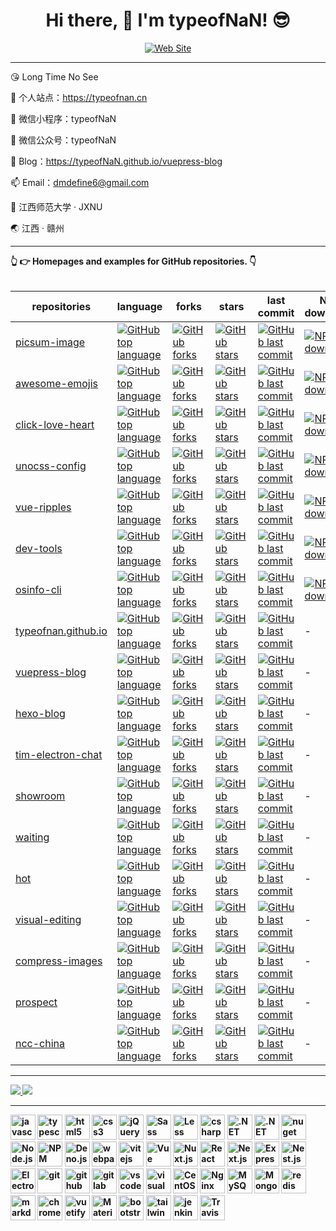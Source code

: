 <h1 align="center">Hi there, 👋 I'm typeofNaN! 😎</h1>

<p align="center">
  <a href="https://typeofnan.cn">
    <img src="https://img.shields.io/badge/typeofnan.cn-0088f5?style=for-the-badge&labelColor=f0f0f0&logoColor=0088f5" alt="Web Site" />
  </a>
</p>

---
😘 Long Time No See

🔭 个人站点：https://typeofnan.cn

🌱 微信小程序：typeofNaN

💬 微信公众号：typeofNaN

📝 Blog：https://typeofNaN.github.io/vuepress-blog

📫 Email：dmdefine6@gmail.com

🏫 江西师范大学 · JXNU

🌏 江西 · 赣州

<!-- ---

[![visitors](https://visitor-badge.laobi.icu/badge?page_id=typeofNaN.typeofNaN)](https://visitor-badge.laobi.icu/badge?page_id=typeofNaN.typeofNaN)
<a href="https://github.com/typeofNaN">
  <img src="https://img.shields.io/github/stars/typeofNaN?color=faf408&label=github%20stars&logo=github" />
</a> -->

---

<summary>
  <strong>👆 👉 Homepages and examples for GitHub repositories. 👇<strong>
</summary>
<br />

| repositories                                                            | language                                                                                                                                                                | forks                                                                                                                                                          | stars                                                                                                                                                               | last commit                                                                                                                                                                         | NPM downloads                                                                                                                                                              |
| ----------------------------------------------------------------------- | ----------------------------------------------------------------------------------------------------------------------------------------------------------------------- | -------------------------------------------------------------------------------------------------------------------------------------------------------------- | ------------------------------------------------------------------------------------------------------------------------------------------------------------------- | ----------------------------------------------------------------------------------------------------------------------------------------------------------------------------------- | -------------------------------------------------------------------------------------------------------------------------------------------------------------------------- |
| [picsum-image](https://github.com/typeofnan/picsum-image)               | [![GitHub top language](https://img.shields.io/github/languages/top/typeofnan/picsum-image?style=flat-square)](https://github.com/typeofnan/picsum-image)               | [![GitHub forks](https://img.shields.io/github/forks/typeofnan/picsum-image?style=flat-square)](https://github.com/typeofnan/picsum-image/forks)               | [![GitHub stars](https://img.shields.io/github/stars/typeofnan/picsum-image?style=flat-square)](https://github.com/typeofnan/picsum-image/stargazers)               | [![GitHub last commit](https://img.shields.io/github/last-commit/typeofnan/picsum-image?style=flat-square)](https://github.com/typeofnan/picsum-image/commits/master)               | [![NPM downloads](https://img.shields.io/npm/dw/picsum-image?style=flat-square&amp;label=npm%20downloads)](https://www.npmjs.com/package/picsum-image)                     |
| [awesome-emojis](https://github.com/typeofnan/awesome-emojis)           | [![GitHub top language](https://img.shields.io/github/languages/top/typeofnan/awesome-emojis?style=flat-square)](https://github.com/typeofnan/awesome-emojis)           | [![GitHub forks](https://img.shields.io/github/forks/typeofnan/awesome-emojis?style=flat-square)](https://github.com/typeofnan/awesome-emojis/forks)           | [![GitHub stars](https://img.shields.io/github/stars/typeofnan/awesome-emojis?style=flat-square)](https://github.com/typeofnan/awesome-emojis/stargazers)           | [![GitHub last commit](https://img.shields.io/github/last-commit/typeofnan/awesome-emojis?style=flat-square)](https://github.com/typeofnan/awesome-emojis/commits/master)           | [![NPM downloads](https://img.shields.io/npm/dw/awesome-emojis?style=flat-square&amp;label=npm%20downloads)](https://www.npmjs.com/package/awesome-emojis)                 |
| [click-love-heart](https://github.com/typeofnan/click-love-heart)       | [![GitHub top language](https://img.shields.io/github/languages/top/typeofnan/click-love-heart?style=flat-square)](https://github.com/typeofnan/click-love-heart)       | [![GitHub forks](https://img.shields.io/github/forks/typeofnan/click-love-heart?style=flat-square)](https://github.com/typeofnan/click-love-heart/forks)       | [![GitHub stars](https://img.shields.io/github/stars/typeofnan/click-love-heart?style=flat-square)](https://github.com/typeofnan/click-love-heart/stargazers)       | [![GitHub last commit](https://img.shields.io/github/last-commit/typeofnan/click-love-heart?style=flat-square)](https://github.com/typeofnan/click-love-heart/commits/master)       | [![NPM downloads](https://img.shields.io/npm/dw/click-love-heart?style=flat-square&amp;label=npm%20downloads)](https://www.npmjs.com/package/click-love-heart)             |
| [unocss-config](https://github.com/typeofnan/unocss-config)             | [![GitHub top language](https://img.shields.io/github/languages/top/typeofnan/unocss-config?style=flat-square)](https://github.com/typeofnan/unocss-config)             | [![GitHub forks](https://img.shields.io/github/forks/typeofnan/unocss-config?style=flat-square)](https://github.com/typeofnan/unocss-config/forks)             | [![GitHub stars](https://img.shields.io/github/stars/typeofnan/unocss-config?style=flat-square)](https://github.com/typeofnan/unocss-config/stargazers)             | [![GitHub last commit](https://img.shields.io/github/last-commit/typeofnan/unocss-config?style=flat-square)](https://github.com/typeofnan/unocss-config/commits/master)             | [![NPM downloads](https://img.shields.io/npm/dw/unocss-config?style=flat-square&amp;label=npm%20downloads)](https://www.npmjs.com/package/unocss-config)                   |
| [vue-ripples](https://github.com/typeofnan/vue-ripples)                 | [![GitHub top language](https://img.shields.io/github/languages/top/typeofnan/vue-ripples?style=flat-square)](https://github.com/typeofnan/vue-ripples)                 | [![GitHub forks](https://img.shields.io/github/forks/typeofnan/vue-ripples?style=flat-square)](https://github.com/typeofnan/vue-ripples/forks)                 | [![GitHub stars](https://img.shields.io/github/stars/typeofnan/vue-ripples?style=flat-square)](https://github.com/typeofnan/vue-ripples/stargazers)                 | [![GitHub last commit](https://img.shields.io/github/last-commit/typeofnan/vue-ripples?style=flat-square)](https://github.com/typeofnan/vue-ripples/commits/master)                 | [![NPM downloads](https://img.shields.io/npm/dw/@typeofnan/vue-ripples?style=flat-square&amp;label=npm%20downloads)](https://www.npmjs.com/package/@typeofnan/vue-ripples) |
| [dev-tools](https://github.com/typeofnan/dev-tools)                     | [![GitHub top language](https://img.shields.io/github/languages/top/typeofnan/dev-tools?style=flat-square)](https://github.com/typeofnan/dev-tools)                     | [![GitHub forks](https://img.shields.io/github/forks/typeofnan/dev-tools?style=flat-square)](https://github.com/typeofnan/dev-tools/forks)                     | [![GitHub stars](https://img.shields.io/github/stars/typeofnan/dev-tools?style=flat-square)](https://github.com/typeofnan/dev-tools/stargazers)                     | [![GitHub last commit](https://img.shields.io/github/last-commit/typeofnan/dev-tools?style=flat-square)](https://github.com/typeofnan/dev-tools/commits/master)                     | [![NPM downloads](https://img.shields.io/npm/dw/@typeofnan/dev-tools?style=flat-square&amp;label=npm%20downloads)](https://www.npmjs.com/package/@typeofnan/dev-tools)     |
| [osinfo-cli](https://github.com/typeofnan/osinfo-cli)                   | [![GitHub top language](https://img.shields.io/github/languages/top/typeofnan/osinfo-cli?style=flat-square)](https://github.com/typeofnan/osinfo-cli)                   | [![GitHub forks](https://img.shields.io/github/forks/typeofnan/osinfo-cli?style=flat-square)](https://github.com/typeofnan/osinfo-cli/forks)                   | [![GitHub stars](https://img.shields.io/github/stars/typeofnan/osinfo-cli?style=flat-square)](https://github.com/typeofnan/osinfo-cli/stargazers)                   | [![GitHub last commit](https://img.shields.io/github/last-commit/typeofnan/osinfo-cli?style=flat-square)](https://github.com/typeofnan/osinfo-cli/commits/master)                   | [![NPM downloads](https://img.shields.io/npm/dw/osinfo-cli?style=flat-square&amp;label=npm%20downloads)](https://www.npmjs.com/package/osinfo-cli)                         |
| [typeofnan.github.io](https://github.com/typeofnan/typeofnan.github.io) | [![GitHub top language](https://img.shields.io/github/languages/top/typeofnan/typeofnan.github.io?style=flat-square)](https://github.com/typeofnan/typeofnan.github.io) | [![GitHub forks](https://img.shields.io/github/forks/typeofnan/typeofnan.github.io?style=flat-square)](https://github.com/typeofnan/typeofnan.github.io/forks) | [![GitHub stars](https://img.shields.io/github/stars/typeofnan/typeofnan.github.io?style=flat-square)](https://github.com/typeofnan/typeofnan.github.io/stargazers) | [![GitHub last commit](https://img.shields.io/github/last-commit/typeofnan/typeofnan.github.io?style=flat-square)](https://github.com/typeofnan/typeofnan.github.io/commits/master) | -                                                                                                                                                                          |
| [vuepress-blog](https://github.com/typeofnan/vuepress-blog)             | [![GitHub top language](https://img.shields.io/github/languages/top/typeofnan/vuepress-blog?style=flat-square)](https://github.com/typeofnan/vuepress-blog)             | [![GitHub forks](https://img.shields.io/github/forks/typeofnan/vuepress-blog?style=flat-square)](https://github.com/typeofnan/vuepress-blog/forks)             | [![GitHub stars](https://img.shields.io/github/stars/typeofnan/vuepress-blog?style=flat-square)](https://github.com/typeofnan/vuepress-blog/stargazers)             | [![GitHub last commit](https://img.shields.io/github/last-commit/typeofnan/vuepress-blog?style=flat-square)](https://github.com/typeofnan/vuepress-blog/commits/master)             | -                                                                                                                                                                          |
| [hexo-blog](https://github.com/typeofnan/hexo-blog)                     | [![GitHub top language](https://img.shields.io/github/languages/top/typeofnan/hexo-blog?style=flat-square)](https://github.com/typeofnan/hexo-blog)                     | [![GitHub forks](https://img.shields.io/github/forks/typeofnan/hexo-blog?style=flat-square)](https://github.com/typeofnan/hexo-blog/forks)                     | [![GitHub stars](https://img.shields.io/github/stars/typeofnan/hexo-blog?style=flat-square)](https://github.com/typeofnan/hexo-blog/stargazers)                     | [![GitHub last commit](https://img.shields.io/github/last-commit/typeofnan/hexo-blog?style=flat-square)](https://github.com/typeofnan/hexo-blog/commits/master)                     | -                                                                                                                                                                          |
| [tim-electron-chat](https://github.com/typeofnan/tim-electron-chat)     | [![GitHub top language](https://img.shields.io/github/languages/top/typeofnan/tim-electron-chat?style=flat-square)](https://github.com/typeofnan/tim-electron-chat)     | [![GitHub forks](https://img.shields.io/github/forks/typeofnan/tim-electron-chat?style=flat-square)](https://github.com/typeofnan/tim-electron-chat/forks)     | [![GitHub stars](https://img.shields.io/github/stars/typeofnan/tim-electron-chat?style=flat-square)](https://github.com/typeofnan/tim-electron-chat/stargazers)     | [![GitHub last commit](https://img.shields.io/github/last-commit/typeofnan/tim-electron-chat?style=flat-square)](https://github.com/typeofnan/tim-electron-chat/commits/master)     | -                                                                                                                                                                          |
| [showroom](https://github.com/typeofnan/showroom)                       | [![GitHub top language](https://img.shields.io/github/languages/top/typeofnan/showroom?style=flat-square)](https://github.com/typeofnan/showroom)                       | [![GitHub forks](https://img.shields.io/github/forks/typeofnan/showroom?style=flat-square)](https://github.com/typeofnan/showroom/forks)                       | [![GitHub stars](https://img.shields.io/github/stars/typeofnan/showroom?style=flat-square)](https://github.com/typeofnan/showroom/stargazers)                       | [![GitHub last commit](https://img.shields.io/github/last-commit/typeofnan/showroom?style=flat-square)](https://github.com/typeofnan/showroom/commits/master)                       | -                                                                                                                                                                          |
| [waiting](https://github.com/typeofnan/waiting)                         | [![GitHub top language](https://img.shields.io/github/languages/top/typeofnan/waiting?style=flat-square)](https://github.com/typeofnan/waiting)                         | [![GitHub forks](https://img.shields.io/github/forks/typeofnan/waiting?style=flat-square)](https://github.com/typeofnan/waiting/forks)                         | [![GitHub stars](https://img.shields.io/github/stars/typeofnan/waiting?style=flat-square)](https://github.com/typeofnan/waiting/stargazers)                         | [![GitHub last commit](https://img.shields.io/github/last-commit/typeofnan/waiting?style=flat-square)](https://github.com/typeofnan/waiting/commits/master)                         | -                                                                                                                                                                          |
| [hot](https://github.com/typeofnan/hot)                                 | [![GitHub top language](https://img.shields.io/github/languages/top/typeofnan/hot?style=flat-square)](https://github.com/typeofnan/hot)                                 | [![GitHub forks](https://img.shields.io/github/forks/typeofnan/hot?style=flat-square)](https://github.com/typeofnan/hot/forks)                                 | [![GitHub stars](https://img.shields.io/github/stars/typeofnan/hot?style=flat-square)](https://github.com/typeofnan/hot/stargazers)                                 | [![GitHub last commit](https://img.shields.io/github/last-commit/typeofnan/hot?style=flat-square)](https://github.com/typeofnan/hot/commits/master)                                 | -                                                                                                                                                                          |
| [visual-editing](https://github.com/typeofnan/visual-editing)           | [![GitHub top language](https://img.shields.io/github/languages/top/typeofnan/visual-editing?style=flat-square)](https://github.com/typeofnan/visual-editing)           | [![GitHub forks](https://img.shields.io/github/forks/typeofnan/visual-editing?style=flat-square)](https://github.com/typeofnan/visual-editing/forks)           | [![GitHub stars](https://img.shields.io/github/stars/typeofnan/visual-editing?style=flat-square)](https://github.com/typeofnan/visual-editing/stargazers)           | [![GitHub last commit](https://img.shields.io/github/last-commit/typeofnan/visual-editing?style=flat-square)](https://github.com/typeofnan/visual-editing/commits/master)           | -                                                                                                                                                                          |
| [compress-images](https://github.com/typeofnan/compress-images)         | [![GitHub top language](https://img.shields.io/github/languages/top/typeofnan/compress-images?style=flat-square)](https://github.com/typeofnan/compress-images)         | [![GitHub forks](https://img.shields.io/github/forks/typeofnan/compress-images?style=flat-square)](https://github.com/typeofnan/compress-images/forks)         | [![GitHub stars](https://img.shields.io/github/stars/typeofnan/compress-images?style=flat-square)](https://github.com/typeofnan/compress-images/stargazers)         | [![GitHub last commit](https://img.shields.io/github/last-commit/typeofnan/compress-images?style=flat-square)](https://github.com/typeofnan/compress-images/commits/master)         | -                                                                                                                                                                          |
| [prospect](https://github.com/typeofnan/prospect)                       | [![GitHub top language](https://img.shields.io/github/languages/top/typeofnan/prospect?style=flat-square)](https://github.com/typeofnan/prospect)                       | [![GitHub forks](https://img.shields.io/github/forks/typeofnan/prospect?style=flat-square)](https://github.com/typeofnan/prospect/forks)                       | [![GitHub stars](https://img.shields.io/github/stars/typeofnan/prospect?style=flat-square)](https://github.com/typeofnan/prospect/stargazers)                       | [![GitHub last commit](https://img.shields.io/github/last-commit/typeofnan/prospect?style=flat-square)](https://github.com/typeofnan/prospect/commits/master)                       | -                                                                                                                                                                          |
| [ncc-china](https://github.com/typeofnan/ncc-china)                     | [![GitHub top language](https://img.shields.io/github/languages/top/typeofnan/ncc-china?style=flat-square)](https://github.com/typeofnan/ncc-china)                     | [![GitHub forks](https://img.shields.io/github/forks/typeofnan/ncc-china?style=flat-square)](https://github.com/typeofnan/ncc-china/forks)                     | [![GitHub stars](https://img.shields.io/github/stars/typeofnan/ncc-china?style=flat-square)](https://github.com/typeofnan/ncc-china/stargazers)                     | [![GitHub last commit](https://img.shields.io/github/last-commit/typeofnan/ncc-china?style=flat-square)](https://github.com/typeofnan/ncc-china/commits/master)                     | -                                                                                                                                                                          |

<!-- ---

[![](https://github-readme-stats.vercel.app/api/top-langs/?username=typeofNaN&text_color=adbac7&hide_border=true&hide_title=true&langs_count=10&bg_color=2d333b&count_private=true&layout=compact&include_all_commits=true&card_width=854)](https://github.com/typeofNaN?tab=repositories) -->

---

<div>
  <a href="/" align="left">
    <img src="https://github-readme-stats.vercel.app/api/top-langs/?username=typeofnan&text_color=586069&layout=compact&hide_border=true&bg_color=fff&title_color=0366d6&count_private=true&include_all_commits=true" />
  </a>

  <a href="/" align="right">
    <img src="https://github-readme-stats.vercel.app/api?username=typeofnan&count_private=true&show_icons=true&icon_color=222&title_color=0366d6&text_color=586069&bg_color=fff&hide=issues&hide_border=true&include_all_commits=true" />
  </a>
</div>

---

<div style="flex;">
  <img src="https://cdn.jsdelivr.net/gh/devicons/devicon/icons/javascript/javascript-original.svg" width="40" height="40" alt="javascript"/>
  <img src="https://cdn.jsdelivr.net/gh/devicons/devicon/icons/typescript/typescript-original.svg"  width="40" height="40" alt="typescript"/>
  <img src="https://cdn.jsdelivr.net/gh/devicons/devicon/icons/html5/html5-original.svg" width="40" height="40" alt="html5"/>
  <img src="https://cdn.jsdelivr.net/gh/devicons/devicon/icons/css3/css3-original.svg" width="40" height="40" alt="css3"/>
  <img src="https://cdn.jsdelivr.net/gh/devicons/devicon/icons/jquery/jquery-original.svg" width="40" height="40" alt="jQuery"/>
  <img src="https://cdn.jsdelivr.net/gh/devicons/devicon/icons/sass/sass-original.svg" width="40" height="40" alt="Sass"/>
  <img src="https://cdn.jsdelivr.net/gh/devicons/devicon/icons/less/less-plain-wordmark.svg" width="40" height="40" alt="Less"/>
  <img src="https://cdn.jsdelivr.net/gh/devicons/devicon/icons/csharp/csharp-original.svg" width="40" height="40" alt="csharp"/>
  <img src="https://cdn.jsdelivr.net/gh/devicons/devicon/icons/dot-net/dot-net-original.svg" width="40" height="40" alt=".NET"/>
  <img src="https://cdn.jsdelivr.net/gh/devicons/devicon/icons/dotnetcore/dotnetcore-original.svg" width="40" height="40" alt=".NET Core"/>
  <img src="https://cdn.jsdelivr.net/gh/devicons/devicon/icons/nuget/nuget-original.svg" width="40" height="40" alt="nuget"/>
  <img src="https://cdn.jsdelivr.net/gh/devicons/devicon/icons/nodejs/nodejs-original.svg" width="40" height="40" alt="Node.js"/>
  <img src="https://cdn.jsdelivr.net/gh/devicons/devicon/icons/npm/npm-original-wordmark.svg" width="40" height="40" alt="NPM"/>
  <img src="https://cdn.jsdelivr.net/gh/devicons/devicon/icons/denojs/denojs-original.svg" width="40" height="40" alt="Deno.js"/>
  <img src="https://cdn.jsdelivr.net/gh/devicons/devicon/icons/webpack/webpack-original.svg" width="40" height="40" alt="webpack"/>
  <img src="https://cdn.jsdelivr.net/gh/devicons/devicon/icons/vitejs/vitejs-original.svg" width="40" height="40" alt="vitejs"/>
  <img src="https://cdn.jsdelivr.net/gh/devicons/devicon/icons/vuejs/vuejs-original.svg" width="40" height="40" alt="Vue"/>
  <img src="https://cdn.jsdelivr.net/gh/devicons/devicon/icons/nuxtjs/nuxtjs-original.svg" width="40" height="40" alt="Nuxt.js"/>
  <img src="https://cdn.jsdelivr.net/gh/devicons/devicon/icons/react/react-original.svg" width="40" height="40" alt="React"/>
  <img src="https://cdn.jsdelivr.net/gh/devicons/devicon/icons/nextjs/nextjs-original.svg" width="40" height="40" alt="Next.js"/>
  <img src="https://cdn.jsdelivr.net/gh/devicons/devicon/icons/express/express-original.svg" width="40" height="40" alt="Express"/>
  <img src="https://cdn.jsdelivr.net/gh/devicons/devicon/icons/nestjs/nestjs-original.svg" width="40" height="40" alt="Nest.js"/>
  <img src="https://cdn.jsdelivr.net/gh/devicons/devicon/icons/electron/electron-original.svg" width="40" height="40" alt="Electron"/>
  <img src="https://cdn.jsdelivr.net/gh/devicons/devicon/icons/git/git-original.svg" width="40" height="40" alt="git"/>
  <img src="https://cdn.jsdelivr.net/gh/devicons/devicon/icons/github/github-original.svg"  width="40" height="40" alt="github"/>
  <img src="https://cdn.jsdelivr.net/gh/devicons/devicon/icons/gitlab/gitlab-original.svg"  width="40" height="40" alt="gitlab"/>
  <img src="https://cdn.jsdelivr.net/gh/devicons/devicon/icons/vscode/vscode-original.svg" width="40" height="40" alt="vscode"/>
  <img src="https://cdn.jsdelivr.net/gh/devicons/devicon/icons/visualstudio/visualstudio-plain.svg" width="40" height="40" alt="visualstudio"/>
  <img src="https://cdn.jsdelivr.net/gh/devicons/devicon/icons/centos/centos-original.svg" width="40" height="40" alt="CentOS"/>
  <img src="https://cdn.jsdelivr.net/gh/devicons/devicon/icons/nginx/nginx-original.svg" width="40" height="40" alt="Nginx"/>
  <img src="https://cdn.jsdelivr.net/gh/devicons/devicon/icons/mysql/mysql-original.svg" width="40" height="40" alt="MySQL"/>
  <img src="https://cdn.jsdelivr.net/gh/devicons/devicon/icons/mongodb/mongodb-original.svg" width="40" height="40" alt="MongoDB"/>
  <img src="https://cdn.jsdelivr.net/gh/devicons/devicon/icons/redis/redis-original.svg" width="40" height="40" alt="redis"/>
  <img src="https://cdn.jsdelivr.net/gh/devicons/devicon/icons/markdown/markdown-original.svg" width="40" height="40" alt="markdown"/>
  <img src="https://cdn.jsdelivr.net/gh/devicons/devicon/icons/chrome/chrome-original.svg" width="40" height="40" alt="chrome"/>
  <img src="https://cdn.jsdelivr.net/gh/devicons/devicon/icons/vuetify/vuetify-original.svg" width="40" height="40" alt="vuetify"/>
  <img src="https://cdn.jsdelivr.net/gh/devicons/devicon/icons/materialui/materialui-original.svg" width="40" height="40" alt="Material UI"/>
  <img src="https://cdn.jsdelivr.net/gh/devicons/devicon/icons/bootstrap/bootstrap-original.svg" width="40" height="40" alt="bootstrap"/>
  <img src="https://cdn.jsdelivr.net/gh/devicons/devicon/icons/tailwindcss/tailwindcss-original.svg" width="40" height="40" alt="tailwindcss"/>
  <img src="https://cdn.jsdelivr.net/gh/devicons/devicon/icons/jenkins/jenkins-original.svg" width="40" height="40" alt="jenkins"/>
  <img src="https://cdn.jsdelivr.net/gh/devicons/devicon/icons/travis/travis-original.svg" width="40" height="40" alt="Travis CI"/>
</div>
